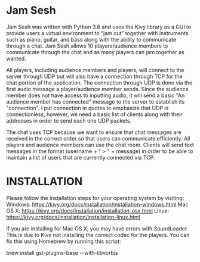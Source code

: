 # Jam Sesh

Jam Sesh was written with Python 3.6 and uses the Kivy library as a GUI to provide users a virtual environment to “jam out” together with instruments such as piano, guitar, and bass along with the ability to communicate through a chat. Jam Sesh allows 10 players/audience members to communicate through the chat and as many players can jam together as wanted.


All players, including audience members and players, will connect to the server through UDP but will also have a connection through TCP for the chat portion of the application. The connection through UDP is done via the first audio message a player/audience member sends. Since the audience member does not have access to inputting audio, it will send a basic "An audience member has connected" message to the server to establish its "connection". I put connection in quotes to emphasize that UDP is connectionless, however, we need a basic list of clients along with their addresses in order to send each one UDP packets.

The chat uses TCP because we want to ensure that chat messages are received in the correct order so that users can communicate efficiently. All players and audience members can use the chat room. Clients will send text messages in the format (username + " > " + message) in order to be able to maintain a list of users that are currently connected via TCP.

# INSTALLATION

Please follow the installation steps for your operating system by visiting:
Windows: https://kivy.org/docs/installation/installation-windows.html
Mac OS X: https://kivy.org/docs/installation/installation-osx.html
Linux: https://kivy.org/docs/installation/installation-linux.html

If you are installing for Mac OS X, you may have errors with SoundLoader. This is due to Kivy not installing the correct codec for the players. You can fix this using Homebrew by running this script:

brew install gst-plugins-base --with-libvorbis


